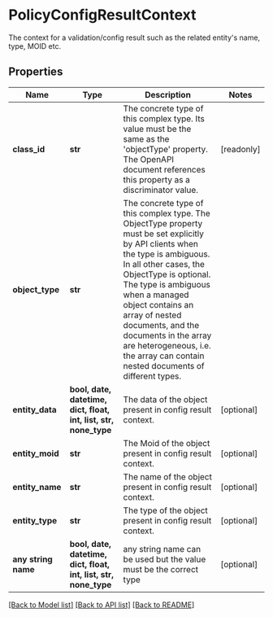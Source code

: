 # PolicyConfigResultContext

The context for a validation/config result such as the related entity's name, type, MOID etc.
## Properties
Name | Type | Description | Notes
------------ | ------------- | ------------- | -------------
**class_id** | **str** | The concrete type of this complex type. Its value must be the same as the &#39;objectType&#39; property. The OpenAPI document references this property as a discriminator value. | [readonly] 
**object_type** | **str** | The concrete type of this complex type. The ObjectType property must be set explicitly by API clients when the type is ambiguous. In all other cases, the  ObjectType is optional.  The type is ambiguous when a managed object contains an array of nested documents, and the documents in the array are heterogeneous, i.e. the array can contain nested documents of different types. | 
**entity_data** | **bool, date, datetime, dict, float, int, list, str, none_type** | The data of the object present in config result context. | [optional] 
**entity_moid** | **str** | The Moid of the object present in config result context. | [optional] 
**entity_name** | **str** | The name of the object present in config result context. | [optional] 
**entity_type** | **str** | The type of the object present in config result context. | [optional] 
**any string name** | **bool, date, datetime, dict, float, int, list, str, none_type** | any string name can be used but the value must be the correct type | [optional]

[[Back to Model list]](../README.md#documentation-for-models) [[Back to API list]](../README.md#documentation-for-api-endpoints) [[Back to README]](../README.md)


